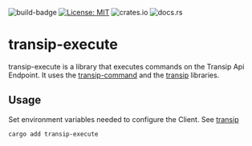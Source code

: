 ![build-badge](https://github.com/paulusminus/transipctl/actions/workflows/rust.yml/badge.svg)
[![License: MIT](https://img.shields.io/badge/License-MIT-yellow.svg)](https://opensource.org/licenses/MIT)
![crates.io](https://img.shields.io/crates/d/transip-execute)
![docs.rs](https://img.shields.io/docsrs/transip-execute)

# transip-execute

transip-execute is a library that executes commands on the Transip Api Endpoint.
It uses the [transip-command](https://crates.io/crates/transip-command) and the [transip](https://crates.io/crates/transip) libraries.


## Usage

Set environment variables needed to configure the Client. See [transip](https://crates.io/crates/transip)

```bash
cargo add transip-execute
```

